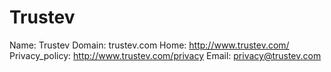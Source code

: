 
# Trustev

Name: Trustev
Domain: trustev.com
Home: http://www.trustev.com/
Privacy_policy: http://www.trustev.com/privacy
Email: privacy@trustev.com
